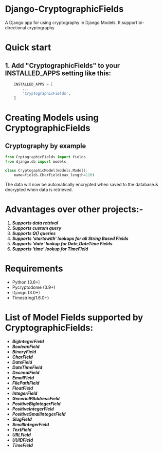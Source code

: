 # Django-CryptographicFields
A Django app for using cryptography in Django Models. It support bi-directional cryptography  
# Quick start
## 1. Add "CryptographicFields" to your INSTALLED_APPS setting like this:
``` py
    INSTALLED_APPS = [
        ...
        'CryptographicFields',
    ]
```
# Creating Models using CryptographicFields
## Cryptography by example
```py
from CrptographicFields import fields
from django.db import models

class CryptogaphicModel(models.Model):
    name=fields.CharField(max_length=120)
```
The data will now be automatically encrypted when saved to the database.& decrypted when data is retrieved.

# Advantages over other projects:-
1. **_Supports data retrival_**
2. **_Supports custom query_**
3. **_Supports Q() queries_**
4. **_Supports 'startswith' lookups for all String Based Fields_**
5. **_Supports 'date' lookup for Date,DateTime Fields_**
6. **_Supports 'time' lookup for TimeField_**

# Requirements
* Python (3.6+)
* Pycryptodome (3.9+)
* Django (3.0+)
* Timestring(1.6.0+)
# List of Model Fields supported by CryptographicFields:
* ___BigIntegerField___
* ___BooleanField___
* ___BinaryField___
* ___CharField___
* ___DateField___
* ___DateTimeField___
* ___DecimalField___
* ___EmailField___
* ___FilePathField___
* ___FloatField___
* ___IntegerField___
* ___GenericIPAddressField___
* ___PositiveBigIntegerField___
* ___PositiveIntegerField___
* ___PositiveSmallIntegerField___
* ___SlugField___
* ___SmallIntegerField___
* ___TextField___
* ___URLField___
* ___UUIDField___
* ___TimeField___
